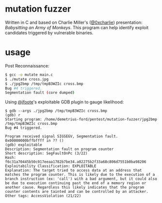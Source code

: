 # mutation fuzzer

Written in C and based on Charlie Miller's ([@0xcharlie](https://twitter.com/0xcharlie)) presentation: *Babysitting an Army of Monkeys*. This program can help identify exploit candidates triggered by vulnerable binaries.

# usage

Post Reconnaissance:

```bash
$ gcc -o mutate main.c
$ ./mutate cross.jpg
$ ./jpg2bmp /tmp/tmpB3WZIc cross.bmp
Bug #4 triggered.
Segmentation fault (core dumped)
```

Using [@jfoote](https://github.com/jfoote/)'s exploitable GDB plugin to gauge likelihood:

```gdb
$ gdb --args ./jpg2bmp /tmp/tmpB3WZIc cross.bmp
(gdb) r
Starting program: /home/demetrius-ford/pentest/mutation-fuzzer/jpg2bmp /tmp/tmpB3WZIc cross.bmp
Bug #4 triggered.

Program received signal SIGSEGV, Segmentation fault.
0x00000000bffbffff in ?? ()
(gdb) exploitable
Description: Segmentation fault on program counter
Short description: SegFaultOnPc (3/22)
Hash: f6c31a70445b50c017eeaa1782b7be34.a02275b2f33a68c806d7551b0ba98206
Exploitability Classification: EXPLOITABLE
Explanation: The target tried to access data at an address that matches the program counter. This is likely due to the execution of a branch instruction (ex: 'call') with a bad argument, but it could also be due to execution continuing past the end of a memory region or another cause. Regardless this likely indicates that the program counter contents are tainted and can be controlled by an attacker.
Other tags: AccessViolation (21/22)
```
